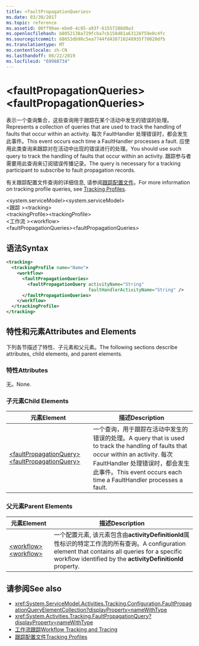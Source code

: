 ```yaml
---
title: <faultPropagationQueries>
ms.date: 03/30/2017
ms.topic: reference
ms.assetid: 00ff90ae-ebe0-4c85-a93f-61557288d0a3
ms.openlocfilehash: b8052138a729fcba7cb158d81a63126f59e0c4fc
ms.sourcegitcommit: 68653db98c5ea7744fd438710248935f70020dfb
ms.translationtype: MT
ms.contentlocale: zh-CN
ms.lasthandoff: 08/22/2019
ms.locfileid: "69988734"
---
```

# <a name="faultpropagationqueries"></a><span data-ttu-id="1e7f1-101">\<faultPropagationQueries></span><span class="sxs-lookup"><span data-stu-id="1e7f1-101">\<faultPropagationQueries></span></span>
<span data-ttu-id="1e7f1-102">表示一个查询集合，这些查询用于跟踪在某个活动中发生的错误的处理。</span><span class="sxs-lookup"><span data-stu-id="1e7f1-102">Represents a collection of queries that are used to track the handling of faults that occur within an activity.</span></span>  <span data-ttu-id="1e7f1-103">每次 FaultHandler 处理错误时，都会发生此事件。</span><span class="sxs-lookup"><span data-stu-id="1e7f1-103">This event occurs each time a FaultHandler processes a fault.</span></span> <span data-ttu-id="1e7f1-104">应使用此类查询来跟踪对在活动中出现的错误进行的处理。</span><span class="sxs-lookup"><span data-stu-id="1e7f1-104">You should use such query to track the handling of faults that occur within an activity.</span></span> <span data-ttu-id="1e7f1-105">跟踪参与者需要用此查询来订阅错误传播记录。</span><span class="sxs-lookup"><span data-stu-id="1e7f1-105">The query is necessary for a  tracking participant to subscribe to fault propagation records.</span></span>  
  
 <span data-ttu-id="1e7f1-106">有关跟踪配置文件查询的详细信息, 请参阅[跟踪配置文件](../../../windows-workflow-foundation/tracking-profiles.md)。</span><span class="sxs-lookup"><span data-stu-id="1e7f1-106">For more information on tracking profile queries, see [Tracking Profiles](../../../windows-workflow-foundation/tracking-profiles.md).</span></span>  
  
<span data-ttu-id="1e7f1-107">\<system.serviceModel></span><span class="sxs-lookup"><span data-stu-id="1e7f1-107">\<system.serviceModel></span></span>  
<span data-ttu-id="1e7f1-108">\<跟踪 ></span><span class="sxs-lookup"><span data-stu-id="1e7f1-108">\<tracking></span></span>  
<span data-ttu-id="1e7f1-109">\<trackingProfile></span><span class="sxs-lookup"><span data-stu-id="1e7f1-109">\<trackingProfile></span></span>  
<span data-ttu-id="1e7f1-110">\<工作流 ></span><span class="sxs-lookup"><span data-stu-id="1e7f1-110">\<workflow></span></span>  
<span data-ttu-id="1e7f1-111">\<faultPropagationQueries></span><span class="sxs-lookup"><span data-stu-id="1e7f1-111">\<faultPropagationQueries></span></span>  
  
## <a name="syntax"></a><span data-ttu-id="1e7f1-112">语法</span><span class="sxs-lookup"><span data-stu-id="1e7f1-112">Syntax</span></span>  
  
```xml  
<tracking>
  <trackingProfile name="Name">
    <workflow>
      <faultPropagationQueries>
        <faultPropagationQuery activityName="String" 
                               faultHandlerActivityName="String" />
      </faultPropagationQueries>
    </workflow>
  </trackingProfile>
</tracking>  
```  
  
## <a name="attributes-and-elements"></a><span data-ttu-id="1e7f1-113">特性和元素</span><span class="sxs-lookup"><span data-stu-id="1e7f1-113">Attributes and Elements</span></span>  
 <span data-ttu-id="1e7f1-114">下列各节描述了特性、子元素和父元素。</span><span class="sxs-lookup"><span data-stu-id="1e7f1-114">The following sections describe attributes, child elements, and parent elements.</span></span>  
  
### <a name="attributes"></a><span data-ttu-id="1e7f1-115">特性</span><span class="sxs-lookup"><span data-stu-id="1e7f1-115">Attributes</span></span>  
 <span data-ttu-id="1e7f1-116">无。</span><span class="sxs-lookup"><span data-stu-id="1e7f1-116">None.</span></span>  
  
### <a name="child-elements"></a><span data-ttu-id="1e7f1-117">子元素</span><span class="sxs-lookup"><span data-stu-id="1e7f1-117">Child Elements</span></span>  
  
|<span data-ttu-id="1e7f1-118">元素</span><span class="sxs-lookup"><span data-stu-id="1e7f1-118">Element</span></span>|<span data-ttu-id="1e7f1-119">描述</span><span class="sxs-lookup"><span data-stu-id="1e7f1-119">Description</span></span>|  
|-------------|-----------------|  
|[<span data-ttu-id="1e7f1-120">\<faultPropagationQuery></span><span class="sxs-lookup"><span data-stu-id="1e7f1-120">\<faultPropagationQuery></span></span>](faultpropagationquery.md)|<span data-ttu-id="1e7f1-121">一个查询，用于跟踪在活动中发生的错误的处理。</span><span class="sxs-lookup"><span data-stu-id="1e7f1-121">A query that is used to track the handling of faults that occur within an activity.</span></span>  <span data-ttu-id="1e7f1-122">每次 FaultHandler 处理错误时，都会发生此事件。</span><span class="sxs-lookup"><span data-stu-id="1e7f1-122">This event occurs each time a FaultHandler processes a fault.</span></span>|  
  
### <a name="parent-elements"></a><span data-ttu-id="1e7f1-123">父元素</span><span class="sxs-lookup"><span data-stu-id="1e7f1-123">Parent Elements</span></span>  
  
|<span data-ttu-id="1e7f1-124">元素</span><span class="sxs-lookup"><span data-stu-id="1e7f1-124">Element</span></span>|<span data-ttu-id="1e7f1-125">描述</span><span class="sxs-lookup"><span data-stu-id="1e7f1-125">Description</span></span>|  
|-------------|-----------------|  
|[<span data-ttu-id="1e7f1-126">\<workflow></span><span class="sxs-lookup"><span data-stu-id="1e7f1-126">\<workflow></span></span>](workflow.md)|<span data-ttu-id="1e7f1-127">一个配置元素, 该元素包含由**activityDefinitionId**属性标识的特定工作流的所有查询。</span><span class="sxs-lookup"><span data-stu-id="1e7f1-127">A configuration element that contains all queries for a specific workflow identified by the **activityDefinitionId** property.</span></span>|  
  
## <a name="see-also"></a><span data-ttu-id="1e7f1-128">请参阅</span><span class="sxs-lookup"><span data-stu-id="1e7f1-128">See also</span></span>

- <xref:System.ServiceModel.Activities.Tracking.Configuration.FaultPropagationQueryElementCollection?displayProperty=nameWithType>
- <xref:System.Activities.Tracking.FaultPropagationQuery?displayProperty=nameWithType>
- [<span data-ttu-id="1e7f1-129">工作流跟踪</span><span class="sxs-lookup"><span data-stu-id="1e7f1-129">Workflow Tracking and Tracing</span></span>](../../../windows-workflow-foundation/workflow-tracking-and-tracing.md)
- [<span data-ttu-id="1e7f1-130">跟踪配置文件</span><span class="sxs-lookup"><span data-stu-id="1e7f1-130">Tracking Profiles</span></span>](../../../windows-workflow-foundation/tracking-profiles.md)
